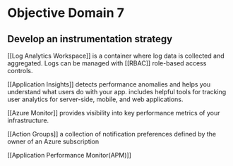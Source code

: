 # Objective Domain 7
## Develop an instrumentation strategy

[[Log Analytics Workspace]] is a container where log data is collected and aggregated. 
Logs can be managed with [[RBAC]] role-based access controls.

[[Application Insights]] detects performance anomalies and helps you understand what users do with your app. includes helpful tools for tracking user analytics for server-side, mobile, and web applications.

[[Azure Monitor]] provides visibility into key performance metrics of your infrastructure.

[[Action Groups]] a collection of notification preferences defined by the owner of an Azure subscription

[[Application Performance Monitor(APM)]]

